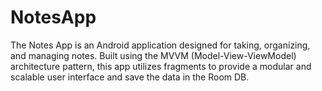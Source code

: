 # NotesApp
The Notes App is an Android application designed for taking, organizing, and managing notes. Built using the MVVM (Model-View-ViewModel) architecture pattern, this app utilizes fragments to provide a modular and scalable user interface and save the data in the Room DB.
